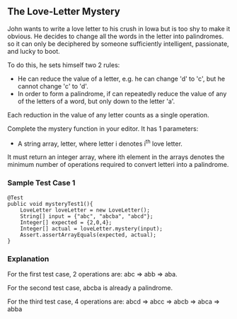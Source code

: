 ## The Love-Letter Mystery

John wants to write a love letter to his crush in Iowa but is too shy to make it obvious.
 He decides to change all the words in the letter into palindromes.
  so it can only be deciphered by someone sufficiently intelligent, passionate, and lucky to boot.

To do this, he sets himself two 2 rules:

* He can reduce the value of a letter, e.g. he can change 'd' to 'c', but he cannot change 'c' to 'd'.
* In order to form a palindrome, 
if can repeatedly reduce the value of any of the letters of a word, but only down to the letter 'a'.
 

Each reduction in the value of any letter counts as a single operation. 
 

Complete the mystery function in your editor. It has 1 parameters:

* A string array, letter, where letter i denotes i<sup>th</sup> love letter.
 

It must return an integer array, where ith element in the arrays denotes the minimum number of operations required to convert letteri into a palindrome.


### Sample Test Case 1

```
@Test
public void mysteryTest1(){
    LoveLetter loveLetter = new LoveLetter();
    String[] input = {"abc", "abcba", "abcd"};
    Integer[] expected = {2,0,4};
    Integer[] actual = loveLetter.mystery(input);
    Assert.assertArrayEquals(expected, actual);
}
```
 
### Explanation

For the first test case, 2 operations are: abc ⇒ abb ⇒ aba.

For the second test case, abcba is already a palindrome.

For the third test case, 4 operations are: abcd ⇒ abcc ⇒ abcb ⇒ abca ⇒ abba
